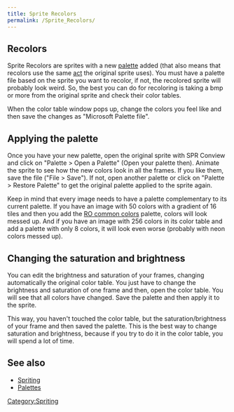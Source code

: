 ```yaml
---
title: Sprite Recolors
permalink: /Sprite_Recolors/
---
```


Recolors
--------

Sprite Recolors are sprites with a new [palette](Palettes) added (that also means that recolors use the same [act](/Acts "wikilink") the original sprite uses). You must have a palette file based on the sprite you want to recolor, if not, the recolored sprite will probably look weird. So, the best you can do for recoloring is taking a bmp or more from the original sprite and check their color tables.

When the color table window pops up, change the colors you feel like and then save the changes as "Microsoft Palette file".

Applying the palette
--------------------

Once you have your new palette, open the original sprite with SPR Conview and click on "Palette &gt; Open a Palette" (Open your palette then). Animate the sprite to see how the new colors look in all the frames. If you like them, save the file ("File &gt; Save"). If not, open another palette or click on "Palette &gt; Restore Palette" to get the original palette applied to the sprite again.

Keep in mind that every image needs to have a palette complementary to its current palette. If you have an image with 50 colors with a gradient of 16 tiles and then you add the [RO common colors](RO_Pixeling_Colors) palette, colors will look messed up. And if you have an image with 256 colors in its color table and add a palette with only 8 colors, it will look even worse (probably with neon colors messed up).

Changing the saturation and brightness
--------------------------------------

You can edit the brightness and saturation of your frames, changing automatically the original color table. You just have to change the brightness and saturation of one frame and then, open the color table. You will see that all colors have changed. Save the palette and then apply it to the sprite.

This way, you haven't touched the color table, but the saturation/brightness of your frame and then saved the palette. This is the best way to change saturation and brightness, because if you try to do it in the color table, you will spend a lot of time.

See also
--------

-   [Spriting](Spriting)
-   [Palettes](Palettes)

[Category:Spriting](Category:Spriting)